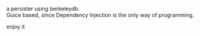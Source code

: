 a persister using berkeleydb.  
Guice based, since Dependency Injection is the only way of programming.

enjoy it

